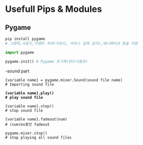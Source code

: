 # Usefull Pips & Modules

## Pygame

```python
pip install pygame
# 그래픽,사운드,이벤트 처리(키보드, 마우스 입력 감지),애니메이션 등을 지원

import pygame

pygame.init() # Pygame 초기화(반드시필요)
```

-sound part

<pre class="language-python"><code class="lang-python">{variable name} = pygame.mixer.Sound(sound file name)
# Importing sound file

<strong>{variable name}.play()
</strong><strong># play sound file
</strong>
{variable name}.stop()
# stop sound file

{variable name}.fadeout(num)
# (num)ms동안 fadeout

pygame.mixer.stop()
# stop playing all sound files
</code></pre>
